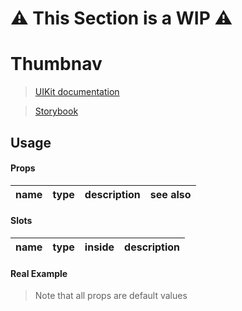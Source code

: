 # ⚠️ This Section is a WIP ⚠️


# Thumbnav
> [UIKit documentation](https://getuikit.com/docs/thumbnav)

> [Storybook](https://0c370t.github.io/Svelte-UIKit3/docs/?path=/story/Thumbnav--main)
## Usage

#### Props
| name        | type  | description                  | see also                        |
|-------------|-------|------------------------------|---------------------------------|

#### Slots
| name    | type | inside                 | description                               |
|---------|------|------------------------|-------------------------------------------|

#### Real Example
> Note that all props are default values

